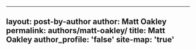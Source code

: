 ----
layout: post-by-author
author: Matt Oakley
permalink: authors/matt-oakley/
title: Matt Oakley
author_profile: 'false'
site-map: 'true'
----
